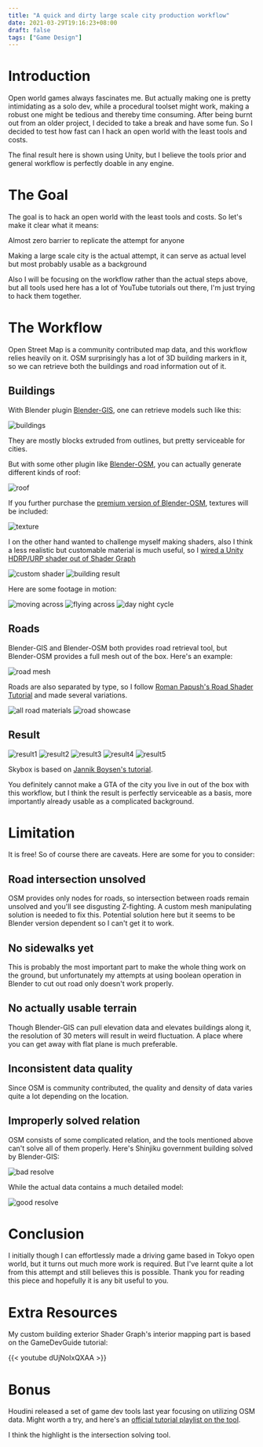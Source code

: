 ```yaml
---
title: "A quick and dirty large scale city production workflow"
date: 2021-03-29T19:16:23+08:00
draft: false
tags: ["Game Design"]
---
```


# Introduction
Open world games always fascinates me. But actually making one is pretty intimidating as a solo dev, while a procedural toolset might work, making a robust one might be tedious and thereby time consuming. After being burnt out from an older project, I decided to take a break and have some fun. So I decided to test how fast can I hack an open world with the least tools and costs.

The final result here is shown using Unity, but I believe the tools prior and general workflow is perfectly doable in any engine.

# The Goal
The goal is to hack an open world with the least tools and costs. So let's make it clear what it means:

Almost zero barrier to replicate the attempt for anyone

Making a large scale city is the actual attempt, it can serve as actual level but most probably usable as a background

Also I will be focusing on the workflow rather than the actual steps above, but all tools used here has a lot of YouTube tutorials out there, I'm just trying to hack them together.

# The Workflow
Open Street Map is a community contributed map data, and this workflow relies heavily on it. OSM surprisingly has a lot of 3D building markers in it, so we can retrieve both the buildings and road information out of it.

## Buildings

With Blender plugin [Blender-GIS](https://github.com/domlysz/BlenderGIS), one can retrieve models such like this:

![buildings](/images/posts/game-design/0003/1.png)

They are mostly blocks extruded from outlines, but pretty serviceable for cities.

But with some other plugin like [Blender-OSM](https://gumroad.com/l/blender-osm), you can actually generate different kinds of roof:

![roof](/images/posts/game-design/0003/2.png)

If you further purchase the [premium version of Blender-OSM](https://gumroad.com/l/blosm), textures will be included:

![texture](/images/posts/game-design/0003/3.png)

I on the other hand wanted to challenge myself making shaders, also I think a less realistic but customable material is much useful, so I [wired a Unity HDRP/URP shader out of Shader Graph](https://github.com/dklassic/Unity-Simple-Building-Triplanar-Shader)

![custom shader](/images/posts/game-design/0003/4.jpg)
![building result](/images/posts/game-design/0003/5.png)

Here are some footage in motion:

![moving across](/images/posts/game-design/0003/6.gif)
![flying across](/images/posts/game-design/0003/7.gif)
![day night cycle](/images/posts/game-design/0003/8.gif)


## Roads

Blender-GIS and Blender-OSM both provides road retrieval tool, but Blender-OSM provides a full mesh out of the box. Here's an example:

![road mesh](/images/posts/game-design/0003/9.png)

Roads are also separated by type, so I follow [Roman Papush's Road Shader Tutorial](https://youtu.be/vhrIEcVSI5M) and made several variations.

![all road materials](/images/posts/game-design/0003/10.png)
![road showcase](/images/posts/game-design/0003/11.png)

## Result

![result1](/images/posts/game-design/0003/12.png)
![result2](/images/posts/game-design/0003/13.png)
![result3](/images/posts/game-design/0003/14.png)
![result4](/images/posts/game-design/0003/15.png)
![result5](/images/posts/game-design/0003/16.png)

Skybox is based on [Jannik Boysen's tutorial]((https://medium.com/@jannik_boysen/procedural-skybox-shader-137f6b0cb77c)).

You definitely cannot make a GTA of the city you live in out of the box with this workflow, but I think the result is perfectly serviceable as a basis, more importantly already usable as a complicated background.

# Limitation
It is free! So of course there are caveats. Here are some for you to consider:

## Road intersection unsolved

OSM provides only nodes for roads, so intersection between roads remain unsolved and you'll see disgusting Z-fighting. A custom mesh manipulating solution is needed to fix this. Potential solution here but it seems to be Blender version dependent so I can't get it to work.

## No sidewalks yet

This is probably the most important part to make the whole thing work on the ground, but unfortunately my attempts at using boolean operation in Blender to cut out road only doesn't work properly.

## No actually usable terrain

Though Blender-GIS can pull elevation data and elevates buildings along it, the resolution of 30 meters will result in weird fluctuation. A place where you can get away with flat plane is much preferable.

## Inconsistent data quality

Since OSM is community contributed, the quality and density of data varies quite a lot depending on the location.

## Improperly solved relation

OSM consists of some complicated relation, and the tools mentioned above can't solve all of them properly. Here's Shinjiku government building solved by Blender-GIS:

![bad resolve](/images/posts/game-design/0003/17.png)

While the actual data contains a much detailed model:

![good resolve](/images/posts/game-design/0003/18.png)

# Conclusion

I initially though I can effortlessly made a driving game based in Tokyo open world, but it turns out much more work is required. But I've learnt quite a lot from this attempt and still believes this is possible. Thank you for reading this piece and hopefully it is any bit useful to you.

# Extra Resources

My custom building exterior Shader Graph's interior mapping part is based on the GameDevGuide tutorial:

{{< youtube dUjNoIxQXAA >}}

# Bonus

Houdini released a set of game dev tools last year focusing on utilizing OSM data. Might worth a try, and here's an [official tutorial playlist on the tool](https://youtube.com/playlist?list=PLXNFA1EysfYkFzKS--S3_3393X2z1F_e0).

I think the highlight is the intersection solving tool.

